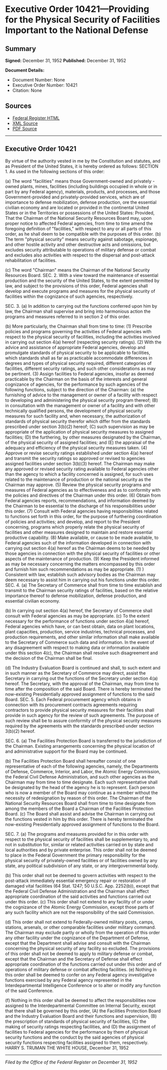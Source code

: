 # Executive Order 10421—Providing for the Physical Security of Facilities Important to the National Defense

## Summary

**Signed:** December 31, 1952
**Published:** December 31, 1952

**Document Details:**
- Document Number: None
- Executive Order Number: 10421
- Citation: None

## Sources
- [Federal Register HTML](https://www.presidency.ucsb.edu/documents/executive-order-10421-providing-for-the-physical-security-facilities-important-the)
- [XML Source](None)
- [PDF Source](None)

---

## Executive Order 10421

By virtue of the authority vested in me by the Constitution and statutes, and as President of the United States, it is hereby ordered as follows:
SECTION 1. As used in the following sections of this order:

(a) The word "facilities" means those Government-owned and privately -owned plants, mines, facilities (including buildings occupied in whole or in part by any Federal agency), materials, products, and processes, and those Government-provided and privately-provided services, which are of importance to defense mobilization, defense production, ore the essential civilian economy and are located or provided in the continental United States or in the Territories or possessions of the United States: Provided, That the Chairman of the National Security Resources Board may, upon proper notice to affected Federal agencies, from time to time amend the foregoing definition of "facilities," with respect to any or all parts of this order, as he shall deem to be compatible with the purposes of this order.
(b) The term "physical security" means security against sabotage, espionage, and other hostile activity and other destructive acts and omissions, but excludes security attributable to operations of military defense or combat and excludes also activities with respect to the dispersal and post-attack rehabilitation of facilities.

(c) The word "Chairman" means the Chairman of the National Security Resources Board.
SEC. 2. With a view toward the maintenance of essential production and the security of the United States, to the extent permitted by law, and subject to the provisions of this order, Federal agencies shall develop and execute programs and measures for the physical security of facilities within the cognizance of such agencies, respectively.

SEC. 3. (a) In addition to carrying out the functions conferred upon him by law, the Chairman shall supervise and bring into harmonious action the programs and measures referred to in section 2 of this order.

(b) More particularly, the Chairman shall from time to time:
    (1) Prescribe policies and programs governing the activities of Federal agencies with respect to the physical security of facilities, including the activities involved in carrying out section 4(a) hereof (respecting security ratings).
    (2) With the advice and assistance of appropriate Federal agencies, develop and promulgate standards of physical security to be applicable to facilities, which standards shall as far as practicable accommodate differences in degrees and types of physical security required, different categories of facilities, different security ratings, and such other considerations as may be pertinent.
    (3) Assign facilities to Federal agencies, insofar as deemed practicable by the Chairman on the basis of the interests and general cognizance of agencies, for the performance by such agencies of the following functions, subject to the direction of the Chairman: (a) the furnishing of advice to the management or owner of a facility with respect to developing and administering the physical security program thereof; (B) in consultation with the management or owner of a facility and with other technically qualified persons, the development of physical security measures for such facility and, when necessary, the authorization of standards of physical security therefor which differ from the standards prescribed under section 3(b)(2) hereof; (C) such supervision as may be appropriate of the application of physical security measures to assigned facilities; (D) the furthering, by other measures designated by the Chairman, of the physical security of assigned facilities; and (E) the appraisal of the adequacy and efficiency of the physical security measures taken.
    (4) Approve or revise security ratings established under section 4(a) hereof and transmit the security ratings so approved or revised to agencies assigned facilities under section 3(b)(3) hereof. The Chairman may make any approved or revised security rating available to Federal agencies other than the agency to which a facility concerned is assigned, for such uses related to the maintenance of production or the national security as the Chairman may approve.
    (5) Review the physical security programs and measures of Federal agencies as to effectiveness and as to conformity with the policies and directives of the Chairman under this order.
    (6) Obtain from Federal agencies reports, recommendations, and information deemed by the Chairman to be essential to the discharge of his responsibilities under this order.
    (7) Consult with Federal agencies having responsibilities related to functions set forth in this order, for the purpose of furthering coordination of policies and activities; and develop, and report to the President concerning, programs which properly relate the physical security of facilities and other measures designed to maintain and restore essential productive capability.
    (8) Make available, or cause to be made available, to Federal agencies such of the information developed in connection with carrying out section 4(a) hereof as the Chairman deems to be needed by those agencies in connection with the physical security of facilities or other aspects of the maintenance of production.
    (9) Keep the President informed as may be necessary concerning the matters encompassed by this order and furnish him such recommendations as may be appropriate.
    (1) ) Consistent with law, establish such advisory bodies as the Chairman may deem necessary to assist him in carrying out his functions under this order.
SEC. 4. (a) The Secretary of Commerce shall from time to time establish and transmit to the Chairman security ratings of facilities, based on the relative importance thereof to defense mobilization, defense production, and essential civilian economy.

(b) In carrying out section 4(a) hereof, the Secretary of Commerce shall consult with Federal agencies as may be appropriate.
(c) To the extent necessary for the performance of functions under section 4(a) hereof, Federal agencies which have, or can best obtain, data on plant locations, plant capacities, production, service industries, technical processes, and production requirements, and other similar information shall make available to the Secretary of Commerce such data and information. In the event of any disagreement with respect to making data or information available under this section 4(c), the Chairman shall resolve such disagreement and the decision of the Chairman shall be final.

(d) The Industry Evaluation Board is continued and shall, to such extent and in such manner as the Secretary of Commerce may direct, assist the Secretary in carrying out the functions of the Secretary under section 4(a) hereof. The Secretary, with the approval of the Chairman, may from time to time after the composition of the said Board. There is hereby terminated the now-existing Presidentially approved assignment of functions to the said Board.
SEC. 5. Each Federal procurement agency which obtains in connection with its procurement contracts agreements requiring contractors to provide physical security measures for their facilities shall provide in such agency for the review of such agreements. The purpose of such review shall be to assure conformity of the physical security measures required by the agreements with the standards prescribed under section 3(b)(2) hereof.

SEC. 6. (a) The Facilities Protection Board is transferred to the jurisdiction of the Chairman. Existing arrangements concerning the physical location of and administrative support for the Board may be continued.

(b) The Facilities Protection Board shall hereafter consist of one representative of each of the following agencies, namely, the Departments of Defense, Commerce, Interior, and Labor, the Atomic Energy Commission, the Federal Civil Defense Administration, and such other agencies as the Chairman may from time to time designate. Each such representative shall be designated by the head of the agency he is to represent. Each person who is now a member of the Board may continue as a member without the necessity of redesignation by reason of this order. The Chairman of the National Security Resources Board shall from time to time designate from among the members of the Board a Chairman of the Facilities Protection Board.
(c) The Board shall assist and advise the Chairman in carrying out the functions vested in him by this order. There is hereby terminated the now-existing Presidentially approved assignment of functions to the Board.

SEC. 7. (a) The programs and measures provided for in this order with respect to the physical security of facilities shall be supplementary to, and not in substitution for, similar or related activities carried on by state and local authorities and by private enterprise. This order shall not be deemed to place in the Federal Government the primary responsibility for the physical security of privately-owned facilities or of facilities owned by any state, any political subdivision of any state, or any intergovernmental body.

(b) This order shall not be deemed to govern activities with respect to the post-attack immediately essential emergency repair or restoration of damaged vital facilities (64 Stat. 1247; 50 U.S.C. App. 2252(b)), except that the Federal Civil Defense Administration and the Chairman shall effect appropriate coordination of the said activities and functions carried out under this order.
(c) This order shall not extend to any facility of or under the cognizance of the Atomic Energy Commission, except those parts of any such facility which are not the responsibility of the said Commission.

(d) This order shall not extend to Federally-owned military posts, camps, stations, arsenals, or other comparable facilities under military command. The Chairman may exclude partly or wholly from the operation of this order any other facility under the cognizance of the Department of Defense, except that the Department shall advise and consult with the Chairman concerning the physical security of any facility so excluded. The provisions of this order shall not be deemed to apply to military defense or combat, except that the Chairman and the Secretary of Defense shall effect appropriate coordination of the functions carried out under this order and of operations of military defense or combat affecting facilities.
(e) Nothing in this order shall be deemed to confer on any Federal agency investigative functions exercised by any Federal agency represented in the Interdepartmental Intelligence Conference or to alter or modify any function of the said Conference.

(f) Nothing in this order shall be deemed to affect the responsibilities now assigned to the Interdepartmental Committee on Internal Security, except that there shall be governed by this order, (A) the Facilities Protection Board and the Industry Evaluation Board and their functions and supervision, (B) the prescription of standards of physical security of facilities, (C) the making of security ratings respecting facilities, and (D) the assignment of facilities to Federal agencies for the performance by them of physical security functions and the conduct by the said agencies of physical security functions respecting facilities assigned to them, respectively.
HARRY S. TRUMAN
THE WHITE HOUSE,
December 31, 1952

---

*Filed by the Office of the Federal Register on December 31, 1952*
